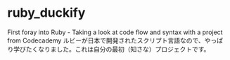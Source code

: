 # ruby_duckify
First foray into Ruby - Taking a look at code flow and syntax with a project from Codecademy
ルビーが日本で開発されたスクリプト言語なので、やっぱり学びたくなりました。これは自分の最初（知さな）プロジェクトです。 
